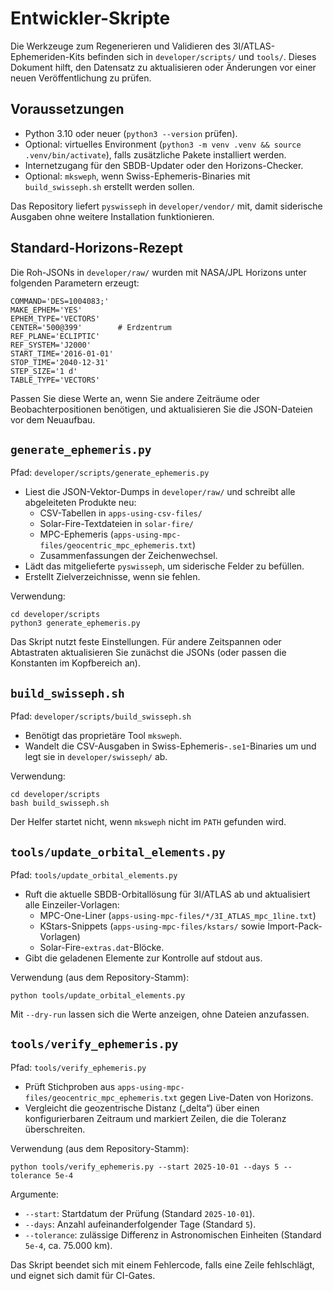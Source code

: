 # Entwickler-Skripte

Die Werkzeuge zum Regenerieren und Validieren des 3I/ATLAS-Ephemeriden-Kits befinden sich in `developer/scripts/` und `tools/`. Dieses Dokument hilft, den Datensatz zu aktualisieren oder Änderungen vor einer neuen Veröffentlichung zu prüfen.

## Voraussetzungen
- Python 3.10 oder neuer (`python3 --version` prüfen).
- Optional: virtuelles Environment (`python3 -m venv .venv && source .venv/bin/activate`), falls zusätzliche Pakete installiert werden.
- Internetzugang für den SBDB-Updater oder den Horizons-Checker.
- Optional: `mksweph`, wenn Swiss-Ephemeris-Binaries mit `build_swisseph.sh` erstellt werden sollen.

Das Repository liefert `pyswisseph` in `developer/vendor/` mit, damit siderische Ausgaben ohne weitere Installation funktionieren.

## Standard-Horizons-Rezept

Die Roh-JSONs in `developer/raw/` wurden mit NASA/JPL Horizons unter folgenden Parametern erzeugt:

```
COMMAND='DES=1004083;'
MAKE_EPHEM='YES'
EPHEM_TYPE='VECTORS'
CENTER='500@399'        # Erdzentrum
REF_PLANE='ECLIPTIC'
REF_SYSTEM='J2000'
START_TIME='2016-01-01'
STOP_TIME='2040-12-31'
STEP_SIZE='1 d'
TABLE_TYPE='VECTORS'
```

Passen Sie diese Werte an, wenn Sie andere Zeiträume oder Beobachterpositionen benötigen, und aktualisieren Sie die JSON-Dateien vor dem Neuaufbau.

## `generate_ephemeris.py`
Pfad: `developer/scripts/generate_ephemeris.py`

- Liest die JSON-Vektor-Dumps in `developer/raw/` und schreibt alle abgeleiteten Produkte neu:
  - CSV-Tabellen in `apps-using-csv-files/`
  - Solar-Fire-Textdateien in `solar-fire/`
  - MPC-Ephemeris (`apps-using-mpc-files/geocentric_mpc_ephemeris.txt`)
  - Zusammenfassungen der Zeichenwechsel.
- Lädt das mitgelieferte `pyswisseph`, um siderische Felder zu befüllen.
- Erstellt Zielverzeichnisse, wenn sie fehlen.

Verwendung:

```
cd developer/scripts
python3 generate_ephemeris.py
```

Das Skript nutzt feste Einstellungen. Für andere Zeitspannen oder Abtastraten aktualisieren Sie zunächst die JSONs (oder passen die Konstanten im Kopfbereich an).

## `build_swisseph.sh`
Pfad: `developer/scripts/build_swisseph.sh`

- Benötigt das proprietäre Tool `mksweph`.
- Wandelt die CSV-Ausgaben in Swiss-Ephemeris-`.se1`-Binaries um und legt sie in `developer/swisseph/` ab.

Verwendung:

```
cd developer/scripts
bash build_swisseph.sh
```

Der Helfer startet nicht, wenn `mksweph` nicht im `PATH` gefunden wird.

## `tools/update_orbital_elements.py`
Pfad: `tools/update_orbital_elements.py`

- Ruft die aktuelle SBDB-Orbitallösung für 3I/ATLAS ab und aktualisiert alle Einzeiler-Vorlagen:
  - MPC-One-Liner (`apps-using-mpc-files/*/3I_ATLAS_mpc_1line.txt`)
  - KStars-Snippets (`apps-using-mpc-files/kstars/` sowie Import-Pack-Vorlagen)
  - Solar-Fire-`extras.dat`-Blöcke.
- Gibt die geladenen Elemente zur Kontrolle auf stdout aus.

Verwendung (aus dem Repository-Stamm):

```
python tools/update_orbital_elements.py
```

Mit `--dry-run` lassen sich die Werte anzeigen, ohne Dateien anzufassen.

## `tools/verify_ephemeris.py`
Pfad: `tools/verify_ephemeris.py`

- Prüft Stichproben aus `apps-using-mpc-files/geocentric_mpc_ephemeris.txt` gegen Live-Daten von Horizons.
- Vergleicht die geozentrische Distanz („delta“) über einen konfigurierbaren Zeitraum und markiert Zeilen, die die Toleranz überschreiten.

Verwendung (aus dem Repository-Stamm):

```
python tools/verify_ephemeris.py --start 2025-10-01 --days 5 --tolerance 5e-4
```

Argumente:
- `--start`: Startdatum der Prüfung (Standard `2025-10-01`).
- `--days`: Anzahl aufeinanderfolgender Tage (Standard `5`).
- `--tolerance`: zulässige Differenz in Astronomischen Einheiten (Standard `5e-4`, ca. 75.000 km).

Das Skript beendet sich mit einem Fehlercode, falls eine Zeile fehlschlägt, und eignet sich damit für CI-Gates.
